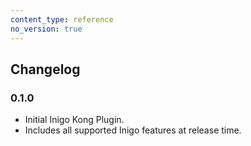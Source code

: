 ```yaml
---
content_type: reference
no_version: true
---
```

## Changelog

### 0.1.0

* Initial Inigo Kong Plugin.
* Includes all supported Inigo features at release time.